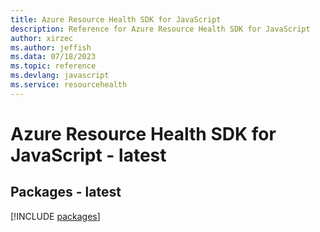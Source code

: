 ```yaml
---
title: Azure Resource Health SDK for JavaScript
description: Reference for Azure Resource Health SDK for JavaScript
author: xirzec
ms.author: jeffish
ms.data: 07/18/2023
ms.topic: reference
ms.devlang: javascript
ms.service: resourcehealth
---
```

# Azure Resource Health SDK for JavaScript - latest
## Packages - latest
[!INCLUDE [packages](resource-health-index.md)]